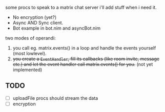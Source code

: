 some procs to speak to a matrix chat server
i'll add stuff when i need it.

- No encryption (yet?)
- Async AND Sync client.
- Bot example in bot.nim and asyncBot.nim


two modes of operandi:

1. you call eg. matrix.events() in a loop and handle the events yourself (most lowlevel).
2. ~~you create a `EventHandler`, fill its callbacks (like room invite, message etc.) and let the event handler call matrix.events() for you.~~ (not yet implemented)



TODO
-----

- [ ] uploadFile procs should stream the data
- [ ] encryption
